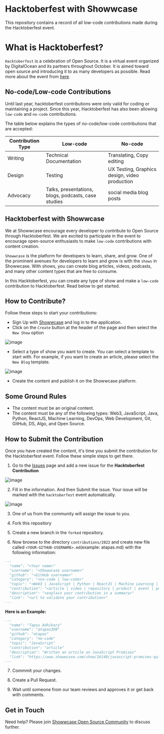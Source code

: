 # Hacktoberfest with Showwcase

This repository contains a record of all low-code contributions made during the Hacktoberfest event.

# What is Hacktoberfest?
`Hacktoberfest` is a celebration of Open Source. It is a virtual event organized by DigitalOcean and its partners throughout October. It is aimed toward open source and introducing it to as many developers as possible. Read more about the event from [here](https://hacktoberfest.com/).

## No-code/Low-code Contributions

Until last year, hacktoberfest contributions were only valid for coding or maintaining a project. Since this year, Hacktoberfest has also been allowing `low-code` and `no-code` contributions.

The table below explains the types of no-code/low-code contributions that are accepted:

| Contribution Type | Low-code                                            | No-code                                       |
| ----------------- | --------------------------------------------------- | --------------------------------------------- |
| Writing           | Technical Documentation                             | Translating, Copy editing                     |
| Design            | Testing                                             | UX Testing, Graphics design, video production |
| Advocacy          | Talks, presentations, blogs, podcasts, case studies | social media blog posts                       |

## Hacktoberfest with Showwcase

We at Showwcase encourage every developer to contribute to Open Source through Hacktoberfest. We are excited to participate in the event to encourage open-source enthusiasts to make `low-code` contributions with content creation. 

`Showwcase` is the platform for developers to learn, share, and grow. One of the prominent avenues for developers to learn and grow is with the `shows` in Showwcase. With shows, you can create blog articles, videos, podcasts, and many other content types that are free to consume.

In this Hacktoberfest, you can create any type of show and make a `low-code` contribution to Hacktoberfest. Read below to get started.

## How to Contribute?

Follow these steps to start your contributions:

- Sign Up with [Showwcase](https://showwcase.com) and log in to the application.
- Click on the `Create` button at the header of the page and then select the `New Show` option

![image](https://user-images.githubusercontent.com/3633137/194374689-5f165cc1-59ea-4929-839a-9f67284a3c22.png)

- Select a type of show you want to create. You can select a template to start with. For example, if you want to create an article, please select the `New Blog` template.

![image](https://user-images.githubusercontent.com/3633137/194375139-e0757f43-ff5e-4cc5-a190-33551da3d5cd.png)

- Create the content and publish it on the Showwcase platform.

## Some Ground Rules

- The content must be an original content.
- The content must be any of the following types: Web3, JavaScript, Java, Python, ReactJS, Machine Learning, DevOps, Web Development, Git, GitHub, DS, Algo, and Open Source.


## How to Submit the Contribution

Once you have created the content, it's time you submit the contribution for the Hacktoberfest event. Follow these simple steps to get there.

1. Go to the [Issues](https://github.com/Showwcase/hacktoberfest/issues/new/choose) page and add a new issue for the **Hacktoberfest Contribution**

![image](https://user-images.githubusercontent.com/3633137/194370630-72dd971c-e22c-4a02-9804-15e08ce22797.png)

2. Fill in the information. And then Submit the issue. Your issue will be marked with the `hacktoberfest` event automatically.

![image](https://user-images.githubusercontent.com/3633137/194376744-235179fb-55a4-4db1-a864-3720fc6e7f95.png)

3. One of us from the community will assign the issue to you.

4. Fork this repository
  
5. Create a new branch in the `forked` repository.
  
6. Now browse to the directory `contributions/2022` and create new file called `<YOUR-GITHUB-USERNAME>.md`(example: atapas.md) with the following information:
   
  ```md
  ---
    "name": "<Your name>"
    "username": "<Showwcase username>"
    "github": "<GitHub username>"  
    "category": "<no-code | low-code>"
    "topic": "<Web3 | JavaScript | Python | ReactJS | Machine Learning | DevOps | Web Development | Git | GitHub | Open Source>"
    "contribution": "<article | video | repository | product | event | podcast>"
    "description": "<explain your contribution in a summary>"
    "link": "<url to validate your contribution>"
  ---  
  ```
  
  **Here is an Example:**
  
  ```md
  ---
    "name": "Tapas Adhikary"
    "username": "atapas398"
    "github": "atapas"  
    "category": "no-code"
    "topic": "JavaScript"
    "contribution": "article"
    "description": "Written an article on JavaScript Promises"
    "link": "https://www.showwcase.com/show/16140/javascript-promises-quizzes-and-interview-questions"
  ---
  ```
7. Commmit your changes.

8. Create a Pull Request.
  
9. Wait until someone from our team reviews and approves it or get back with comments.


## Get in Touch

Need help? Please join [Showwcase Open Source Community](https://www.showwcase.com/community/open-source) to discuss further. 

